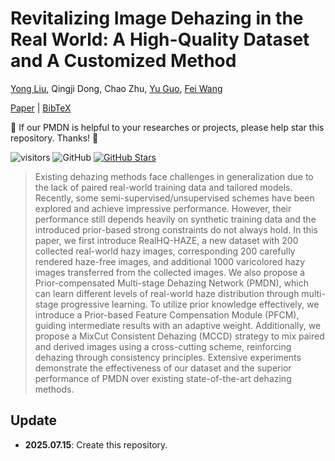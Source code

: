 # Revitalizing Image Dehazing in the Real World: A High-Quality Dataset and A Customized Method
[Yong Liu](https://scholar.google.com/citations?user=DT0LPIEAAAAJ&hl=en&oi=sra), 
Qingji Dong, 
Chao Zhu, 
[Yu Guo](https://scholar.google.com/citations?user=OemeiSIAAAAJ&hl=zh-TW), 
[Fei Wang](http://www.aiar.xjtu.edu.cn/info/1046/1242.htm)<br/>


[Paper]() | [BibTeX](#bibtex) 


:sparkling_heart: If our PMDN is helpful to your researches or projects, please help star this repository. Thanks! :hugs: 

![visitors](https://visitor-badge.laobi.icu/badge?page_id=yongliuy/PMDN) 
<img alt="GitHub" src="https://img.shields.io/badge/license-Apache_2.0-brightgreen">
[![GitHub Stars](https://img.shields.io/github/stars/yongliuy/PMDN?style=social)](https://github.com/yongliuy/PMDN/)


>Existing dehazing methods face challenges in generalization due to the lack of paired real-world training data and tailored models.
Recently, some semi-supervised/unsupervised schemes have been explored and achieve impressive performance.
However, their performance still depends heavily on synthetic training data and the introduced prior-based strong constraints do not always hold.
In this paper, we first introduce RealHQ-HAZE, a new dataset with 200 collected real-world hazy images, corresponding 200 carefully rendered haze-free images, and additional 1000 varicolored hazy images transferred from the collected images.
We also  propose a Prior-compensated Multi-stage Dehazing Network (PMDN), which can learn different levels of real-world haze distribution through multi-stage progressive learning.
To utilize prior knowledge effectively, we introduce a Prior-based Feature Compensation Module (PFCM), guiding intermediate results with an adaptive weight. 
Additionally, we propose a MixCut Consistent Dehazing (MCCD) strategy to mix paired and derived images using a cross-cutting scheme, reinforcing dehazing through consistency principles.
Extensive experiments demonstrate the effectiveness of our dataset and the superior performance of PMDN over existing state-of-the-art dehazing methods.


## Update
- **2025.07.15**: Create this repository.
